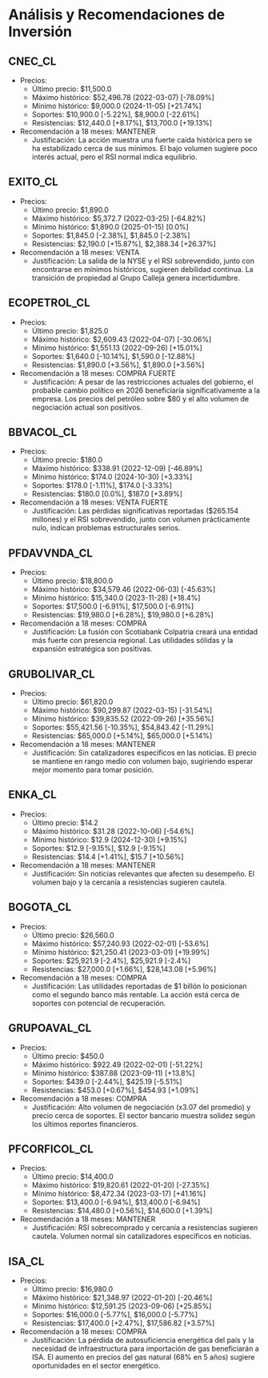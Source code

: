 # Análisis y Recomendaciones de Inversión

## CNEC_CL
- Precios:
  - Último precio: $11,500.0
  - Máximo histórico: $52,496.78 (2022-03-07) [-78.09%]
  - Mínimo histórico: $9,000.0 (2024-11-05) [+21.74%]
  - Soportes: $10,900.0 [-5.22%], $8,900.0 [-22.61%]
  - Resistencias: $12,440.0 [+8.17%], $13,700.0 [+19.13%]
- Recomendación a 18 meses: MANTENER
  - Justificación: La acción muestra una fuerte caída histórica pero se ha estabilizado cerca de sus mínimos. El bajo volumen sugiere poco interés actual, pero el RSI normal indica equilibrio.

## EXITO_CL
- Precios:
  - Último precio: $1,890.0
  - Máximo histórico: $5,372.7 (2022-03-25) [-64.82%]
  - Mínimo histórico: $1,890.0 (2025-01-15) [0.0%]
  - Soportes: $1,845.0 [-2.38%], $1,845.0 [-2.38%]
  - Resistencias: $2,190.0 [+15.87%], $2,388.34 [+26.37%]
- Recomendación a 18 meses: VENTA
  - Justificación: La salida de la NYSE y el RSI sobrevendido, junto con encontrarse en mínimos históricos, sugieren debilidad continua. La transición de propiedad al Grupo Calleja genera incertidumbre.

## ECOPETROL_CL
- Precios:
  - Último precio: $1,825.0
  - Máximo histórico: $2,609.43 (2022-04-07) [-30.06%]
  - Mínimo histórico: $1,551.13 (2022-09-26) [+15.01%]
  - Soportes: $1,640.0 [-10.14%], $1,590.0 [-12.88%]
  - Resistencias: $1,890.0 [+3.56%], $1,890.0 [+3.56%]
- Recomendación a 18 meses: COMPRA FUERTE
  - Justificación: A pesar de las restricciones actuales del gobierno, el probable cambio político en 2026 beneficiaría significativamente a la empresa. Los precios del petróleo sobre $80 y el alto volumen de negociación actual son positivos.

## BBVACOL_CL
- Precios:
  - Último precio: $180.0
  - Máximo histórico: $338.91 (2022-12-09) [-46.89%]
  - Mínimo histórico: $174.0 (2024-10-30) [+3.33%]
  - Soportes: $178.0 [-1.11%], $174.0 [-3.33%]
  - Resistencias: $180.0 [0.0%], $187.0 [+3.89%]
- Recomendación a 18 meses: VENTA FUERTE
  - Justificación: Las pérdidas significativas reportadas ($265.154 millones) y el RSI sobrevendido, junto con volumen prácticamente nulo, indican problemas estructurales serios.

## PFDAVVNDA_CL
- Precios:
  - Último precio: $18,800.0
  - Máximo histórico: $34,579.46 (2022-06-03) [-45.63%]
  - Mínimo histórico: $15,340.0 (2023-11-28) [+18.4%]
  - Soportes: $17,500.0 [-6.91%], $17,500.0 [-6.91%]
  - Resistencias: $19,980.0 [+6.28%], $19,980.0 [+6.28%]
- Recomendación a 18 meses: COMPRA
  - Justificación: La fusión con Scotiabank Colpatria creará una entidad más fuerte con presencia regional. Las utilidades sólidas y la expansión estratégica son positivas.

## GRUBOLIVAR_CL
- Precios:
  - Último precio: $61,820.0
  - Máximo histórico: $90,299.87 (2022-03-15) [-31.54%]
  - Mínimo histórico: $39,835.52 (2022-09-26) [+35.56%]
  - Soportes: $55,421.56 [-10.35%], $54,843.42 [-11.29%]
  - Resistencias: $65,000.0 [+5.14%], $65,000.0 [+5.14%]
- Recomendación a 18 meses: MANTENER
  - Justificación: Sin catalizadores específicos en las noticias. El precio se mantiene en rango medio con volumen bajo, sugiriendo esperar mejor momento para tomar posición.

## ENKA_CL
- Precios:
  - Último precio: $14.2
  - Máximo histórico: $31.28 (2022-10-06) [-54.6%]
  - Mínimo histórico: $12.9 (2024-12-30) [+9.15%]
  - Soportes: $12.9 [-9.15%], $12.9 [-9.15%]
  - Resistencias: $14.4 [+1.41%], $15.7 [+10.56%]
- Recomendación a 18 meses: MANTENER
  - Justificación: Sin noticias relevantes que afecten su desempeño. El volumen bajo y la cercanía a resistencias sugieren cautela.

## BOGOTA_CL
- Precios:
  - Último precio: $26,560.0
  - Máximo histórico: $57,240.93 (2022-02-01) [-53.6%]
  - Mínimo histórico: $21,250.41 (2023-03-01) [+19.99%]
  - Soportes: $25,921.9 [-2.4%], $25,921.9 [-2.4%]
  - Resistencias: $27,000.0 [+1.66%], $28,143.08 [+5.96%]
- Recomendación a 18 meses: COMPRA
  - Justificación: Las utilidades reportadas de $1 billón lo posicionan como el segundo banco más rentable. La acción está cerca de soportes con potencial de recuperación.

## GRUPOAVAL_CL
- Precios:
  - Último precio: $450.0
  - Máximo histórico: $922.49 (2022-02-01) [-51.22%]
  - Mínimo histórico: $387.88 (2023-09-11) [+13.8%]
  - Soportes: $439.0 [-2.44%], $425.19 [-5.51%]
  - Resistencias: $453.0 [+0.67%], $454.93 [+1.09%]
- Recomendación a 18 meses: COMPRA
  - Justificación: Alto volumen de negociación (x3.07 del promedio) y precio cerca de soportes. El sector bancario muestra solidez según los últimos reportes financieros.

## PFCORFICOL_CL
- Precios:
  - Último precio: $14,400.0
  - Máximo histórico: $19,820.61 (2022-01-20) [-27.35%]
  - Mínimo histórico: $8,472.34 (2023-03-17) [+41.16%]
  - Soportes: $13,400.0 [-6.94%], $13,400.0 [-6.94%]
  - Resistencias: $14,480.0 [+0.56%], $14,600.0 [+1.39%]
- Recomendación a 18 meses: MANTENER
  - Justificación: RSI sobrecomprado y cercanía a resistencias sugieren cautela. Volumen normal sin catalizadores específicos en noticias.

## ISA_CL
- Precios:
  - Último precio: $16,980.0
  - Máximo histórico: $21,348.97 (2022-01-20) [-20.46%]
  - Mínimo histórico: $12,591.25 (2023-09-06) [+25.85%]
  - Soportes: $16,000.0 [-5.77%], $16,000.0 [-5.77%]
  - Resistencias: $17,400.0 [+2.47%], $17,586.82 [+3.57%]
- Recomendación a 18 meses: COMPRA
  - Justificación: La pérdida de autosuficiencia energética del país y la necesidad de infraestructura para importación de gas beneficiarán a ISA. El aumento en precios del gas natural (68% en 5 años) sugiere oportunidades en el sector energético.
